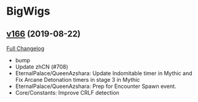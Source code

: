 # BigWigs

## [v166](https://github.com/BigWigsMods/BigWigs/tree/v166) (2019-08-22)
[Full Changelog](https://github.com/BigWigsMods/BigWigs/compare/v165...v166)

- bump  
- Update zhCN (#708)  
- EternalPalace/QueenAzshara: Update Indomitable timer in Mythic and Fix Arcane Detonation timers in stage 3 in Mythic  
- EternalPalace/QueenAzshara: Prep for Encounter Spawn event.  
- Core/Constants: Improve CRLF detection  
